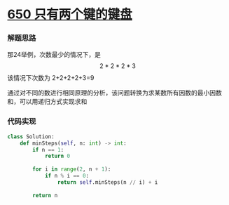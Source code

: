 # [650 只有两个键的键盘](https://leetcode.cn/problems/2-keys-keyboard/)

### 解题思路

那24举例，次数最少的情况下，是
$$
2*2*2*3
$$
该情况下次数为 2+2+2+2+3=9

通过对不同的数进行相同原理的分析，该问题转换为求某数所有因数的最小因数和，可以用递归方式实现求和

### 代码实现

```python
class Solution:
    def minSteps(self, n: int) -> int:
        if n == 1:
            return 0
       	
        for i in range(2, n + 1):
            if n % i == 0:
                return self.minSteps(n // i) + i
        
        return n
```

